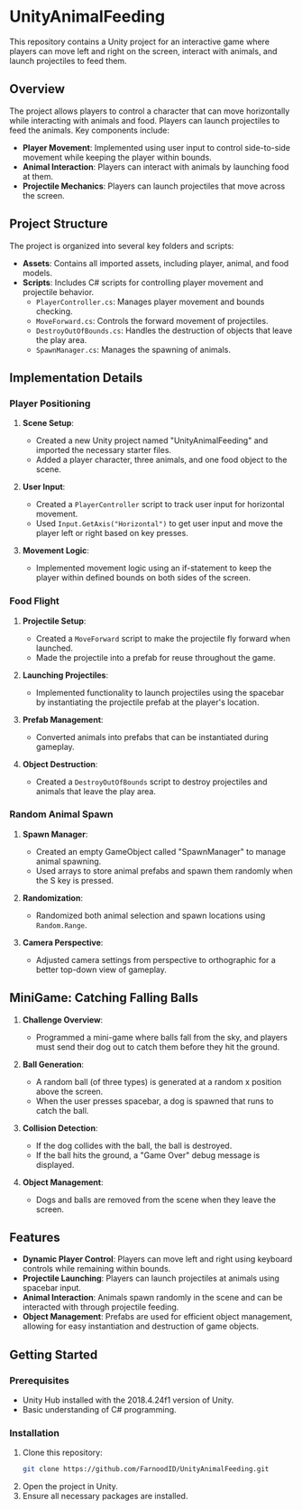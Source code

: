 # UnityAnimalFeeding

This repository contains a Unity project for an interactive game where players can move left and right on the screen, interact with animals, and launch projectiles to feed them.

## Overview

The project allows players to control a character that can move horizontally while interacting with animals and food. Players can launch projectiles to feed the animals. Key components include:

- **Player Movement**: Implemented using user input to control side-to-side movement while keeping the player within bounds.
- **Animal Interaction**: Players can interact with animals by launching food at them.
- **Projectile Mechanics**: Players can launch projectiles that move across the screen.

## Project Structure

The project is organized into several key folders and scripts:

- **Assets**: Contains all imported assets, including player, animal, and food models.
- **Scripts**: Includes C# scripts for controlling player movement and projectile behavior.
  - `PlayerController.cs`: Manages player movement and bounds checking.
  - `MoveForward.cs`: Controls the forward movement of projectiles.
  - `DestroyOutOfBounds.cs`: Handles the destruction of objects that leave the play area.
  - `SpawnManager.cs`: Manages the spawning of animals.

## Implementation Details

### Player Positioning

1. **Scene Setup**:
   - Created a new Unity project named "UnityAnimalFeeding" and imported the necessary starter files.
   - Added a player character, three animals, and one food object to the scene.

2. **User Input**:
   - Created a `PlayerController` script to track user input for horizontal movement.
   - Used `Input.GetAxis("Horizontal")` to get user input and move the player left or right based on key presses.

3. **Movement Logic**:
   - Implemented movement logic using an if-statement to keep the player within defined bounds on both sides of the screen.


### Food Flight

1. **Projectile Setup**:
   - Created a `MoveForward` script to make the projectile fly forward when launched.
   - Made the projectile into a prefab for reuse throughout the game.

2. **Launching Projectiles**:
   - Implemented functionality to launch projectiles using the spacebar by instantiating the projectile prefab at the player's location.

3. **Prefab Management**:
   - Converted animals into prefabs that can be instantiated during gameplay.

4. **Object Destruction**:
   - Created a `DestroyOutOfBounds` script to destroy projectiles and animals that leave the play area.

### Random Animal Spawn

1. **Spawn Manager**:
   - Created an empty GameObject called "SpawnManager" to manage animal spawning.
   - Used arrays to store animal prefabs and spawn them randomly when the S key is pressed.

2. **Randomization**:
   - Randomized both animal selection and spawn locations using `Random.Range`.

3. **Camera Perspective**:
   - Adjusted camera settings from perspective to orthographic for a better top-down view of gameplay.

## MiniGame: Catching Falling Balls

1. **Challenge Overview**:
   - Programmed a mini-game where balls fall from the sky, and players must send their dog out to catch them before they hit the ground.

2. **Ball Generation**:
   - A random ball (of three types) is generated at a random x position above the screen.
   - When the user presses spacebar, a dog is spawned that runs to catch the ball.

3. **Collision Detection**:
   - If the dog collides with the ball, the ball is destroyed.
   - If the ball hits the ground, a "Game Over" debug message is displayed.

4. **Object Management**:
   - Dogs and balls are removed from the scene when they leave the screen.


## Features

- **Dynamic Player Control**: Players can move left and right using keyboard controls while remaining within bounds.
- **Projectile Launching**: Players can launch projectiles at animals using spacebar input.
- **Animal Interaction**: Animals spawn randomly in the scene and can be interacted with through projectile feeding.
- **Object Management**: Prefabs are used for efficient object management, allowing for easy instantiation and destruction of game objects.

## Getting Started

### Prerequisites
- Unity Hub installed with the 2018.4.24f1 version of Unity.
- Basic understanding of C# programming.

### Installation
1. Clone this repository:
   ```bash
   git clone https://github.com/FarnoodID/UnityAnimalFeeding.git
   ```
2. Open the project in Unity.
3. Ensure all necessary packages are installed.


